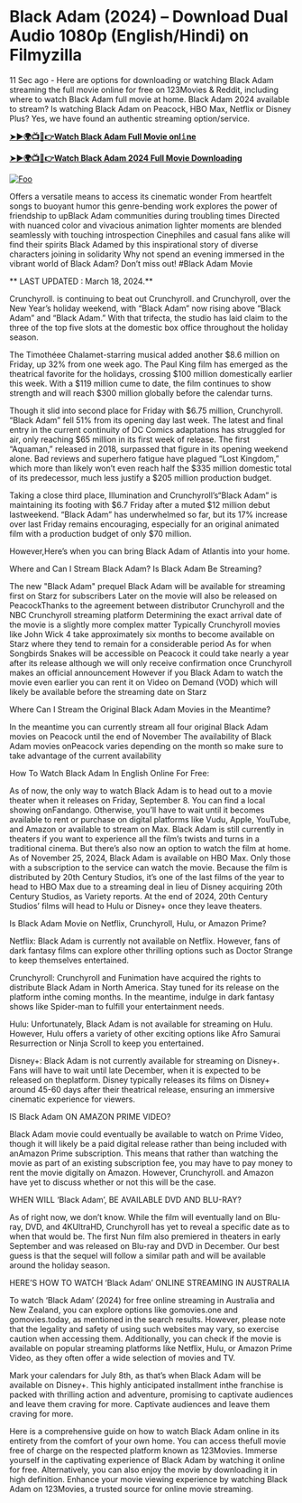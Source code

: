 # Black Adam (2024) – Download Dual Audio 1080p (English/Hindi) on Filmyzilla

11 Sec ago - Here are options for downloading or watching Black Adam streaming the full movie online for free on 123Movies & Reddit, including where to watch Black Adam full movie at home. Black Adam 2024 available to stream? Is watching Black Adam on Peacock, HBO Max, Netflix or Disney Plus? Yes, we have found an authentic streaming option/service.


[**➤►🌍📺📱👉Watch Black Adam Full Movie onl𝚒ne**](https://bit.ly/Most-popular-Movies)

[**➤►🌍📺📱👉Watch Black Adam 2024 Full Movie Downloading**](https://bit.ly/Most-popular-Movies)

[![Foo](https://static.wixstatic.com/media/b249f9_adac8f70fb3f45b88691696c77de18f3~mv2.gif)](https://bit.ly/Most-popular-Movies)


Offers a versatile means to access its cinematic wonder From heartfelt songs to buoyant humor this genre-bending work explores the power of friendship to upBlack Adam communities during troubling times Directed with nuanced color and vivacious animation lighter moments are blended seamlessly with touching introspection Cinephiles and casual fans alike will find their spirits Black Adamed by this inspirational story of diverse characters joining in solidarity Why not spend an evening immersed in the vibrant world of Black Adam? Don’t miss out! #Black Adam Movie

** LAST UPDATED : March 18, 2024.**

Crunchyroll. is continuing to beat out Crunchyroll. and Crunchyroll, over the New Year’s holiday weekend, with “Black Adam” now rising above “Black Adam” and “Black Adam.” With that trifecta, the studio has laid claim to the three of the top five slots at the domestic box office throughout the holiday season.

The Timothéee Chalamet-starring musical added another $8.6 million on Friday, up 32% from one week ago. The Paul King film has emerged as the theatrical favorite for the holidays, crossing $100 million domestically earlier this week. With a $119 million cume to date, the film continues to show strength and will reach $300 million globally before the calendar turns.

Though it slid into second place for Friday with $6.75 million, Crunchyroll. “Black Adam” fell 51% from its opening day last week. The latest and final entry in the current continuity of DC Comics adaptations has struggled for air, only reaching $65 million in its first week of release. The first “Aquaman,” released in 2018, surpassed that figure in its opening weekend alone. Bad reviews and superhero fatigue have plagued “Lost Kingdom,” which more than likely won’t even reach half the $335 million domestic total of its predecessor, much less justify a $205 million production budget.

Taking a close third place, Illumination and Crunchyroll’s“Black Adam” is maintaining its footing with $6.7 Friday after a muted $12 million debut lastweekend. “Black Adam” has underwhelmed so far, but its 17% increase over last Friday remains encouraging, especially for an original animated film with a production budget of only $70 million.

However,Here’s when you can bring Black Adam of Atlantis into your home.

Where and Can I Stream Black Adam? Is Black Adam Be Streaming?

The new "Black Adam" prequel Black Adam will be available for streaming first on Starz for subscribers Later on the movie will also be released on PeacockThanks to the agreement between distributor Crunchyroll and the NBC Crunchyroll streaming platform Determining the exact arrival date of the movie is a slightly more complex matter Typically Crunchyroll movies like John Wick 4 take approximately six months to become available on Starz where they tend to remain for a considerable period As for when Songbirds Snakes will be accessible on Peacock it could take nearly a year after its release although we will only receive confirmation once Crunchyroll makes an official announcement However if you Black Adam to watch the movie even earlier you can rent it on Video on Demand (VOD) which will likely be available before the streaming date on Starz

Where Can I Stream the Original Black Adam Movies in the Meantime?

In the meantime you can currently stream all four original Black Adam movies on Peacock until the end of November The availability of Black Adam movies onPeacock varies depending on the month so make sure to take advantage of the current availability

How To Watch Black Adam In English Online For Free:

As of now, the only way to watch Black Adam is to head out to a movie theater when it releases on Friday, September 8. You can find a local showing onFandango. Otherwise, you’ll have to wait until it becomes available to rent or purchase on digital platforms like Vudu, Apple, YouTube, and Amazon or available to stream on Max. Black Adam is still currently in theaters if you want to experience all the film’s twists and turns in a traditional cinema. But there’s also now an option to watch the film at home. As of November 25, 2024, Black Adam is available on HBO Max. Only those with a subscription to the service can watch the movie. Because the film is distributed by 20th Century Studios, it’s one of the last films of the year to head to HBO Max due to a streaming deal in lieu of Disney acquiring 20th Century Studios, as Variety reports. At the end of 2024, 20th Century Studios’ films will head to Hulu or Disney+ once they leave theaters.

Is Black Adam Movie on Netflix, Crunchyroll, Hulu, or Amazon Prime?

Netflix: Black Adam is currently not available on Netflix. However, fans of dark fantasy films can explore other thrilling options such as Doctor Strange to keep themselves entertained.

Crunchyroll: Crunchyroll and Funimation have acquired the rights to distribute Black Adam in North America. Stay tuned for its release on the platform inthe coming months. In the meantime, indulge in dark fantasy shows like Spider-man to fulfill your entertainment needs.

Hulu: Unfortunately, Black Adam is not available for streaming on Hulu. However, Hulu offers a variety of other exciting options like Afro Samurai Resurrection or Ninja Scroll to keep you entertained.

Disney+: Black Adam is not currently available for streaming on Disney+. Fans will have to wait until late December, when it is expected to be released on theplatform. Disney typically releases its films on Disney+ around 45-60 days after their theatrical release, ensuring an immersive cinematic experience for viewers.

IS Black Adam ON AMAZON PRIME VIDEO?

Black Adam movie could eventually be available to watch on Prime Video, though it will likely be a paid digital release rather than being included with anAmazon Prime subscription. This means that rather than watching the movie as part of an existing subscription fee, you may have to pay money to rent the movie digitally on Amazon. However, Crunchyroll. and Amazon have yet to discuss whether or not this will be the case.

WHEN WILL ‘Black Adam’, BE AVAILABLE DVD AND BLU-RAY?

As of right now, we don’t know. While the film will eventually land on Blu-ray, DVD, and 4KUltraHD, Crunchyroll has yet to reveal a specific date as to when that would be. The first Nun film also premiered in theaters in early September and was released on Blu-ray and DVD in December. Our best guess is that the sequel will follow a similar path and will be available around the holiday season.

HERE’S HOW TO WATCH ‘Black Adam’ ONLINE STREAMING IN AUSTRALIA

To watch ‘Black Adam’ (2024) for free online streaming in Australia and New Zealand, you can explore options like gomovies.one and gomovies.today, as mentioned in the search results. However, please note that the legality and safety of using such websites may vary, so exercise caution when accessing them. Additionally, you can check if the movie is available on popular streaming platforms like Netflix, Hulu, or Amazon Prime Video, as they often offer a wide selection of movies and TV.

Mark your calendars for July 8th, as that’s when Black Adam will be available on Disney+. This highly anticipated installment inthe franchise is packed with thrilling action and adventure, promising to captivate audiences and leave them craving for more. Captivate audiences and leave them craving for more.

Here is a comprehensive guide on how to watch Black Adam online in its entirety from the comfort of your own home. You can access thefull movie free of charge on the respected platform known as 123Movies. Immerse yourself in the captivating experience of Black Adam by watching it online for free. Alternatively, you can also enjoy the movie by downloading it in high definition. Enhance your movie viewing experience by watching Black Adam on 123Movies, a trusted source for online movie streaming.
